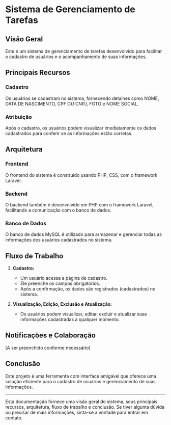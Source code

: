 # Sistema de Gerenciamento de Tarefas

## Visão Geral

Este é um sistema de gerenciamento de tarefas desenvolvido para facilitar o cadastro de usuários e o acompanhamento de suas informações.

## Principais Recursos

### Cadastro

Os usuários se cadastram no sistema, fornecendo detalhes como NOME, DATA DE NASCIMENTO, CPF OU CNPJ, FOTO e NOME SOCIAL.

### Atribuição

Após o cadastro, os usuários podem visualizar imediatamente os dados cadastrados para conferir se as informações estão corretas.

## Arquitetura

### Frontend

O frontend do sistema é construído usando PHP, CSS, com o framework Laravel.

### Backend

O backend também é desenvolvido em PHP com o framework Laravel, facilitando a comunicação com o banco de dados.

### Banco de Dados

O banco de dados MySQL é utilizado para armazenar e gerenciar todas as informações dos usuários cadastrados no sistema.

## Fluxo de Trabalho

1. **Cadastro:**
   - Um usuário acessa a página de cadastro.
   - Ele preenche os campos obrigatórios.
   - Após a confirmação, os dados são registrados (cadastrados) no sistema.

2. **Visualização, Edição, Exclusão e Atualização:**
   - Os usuários podem visualizar, editar, excluir e atualizar suas informações cadastradas a qualquer momento.

## Notificações e Colaboração

[A ser preenchido conforme necessário]

## Conclusão

Este projeto é uma ferramenta com interface amigável que oferece uma solução eficiente para o cadastro de usuários e gerenciamento de suas informações.

---

Esta documentação fornece uma visão geral do sistema, seus principais recursos, arquitetura, fluxo de trabalho e conclusão. Se tiver alguma dúvida ou precisar de mais informações, sinta-se à vontade para entrar em contato.
